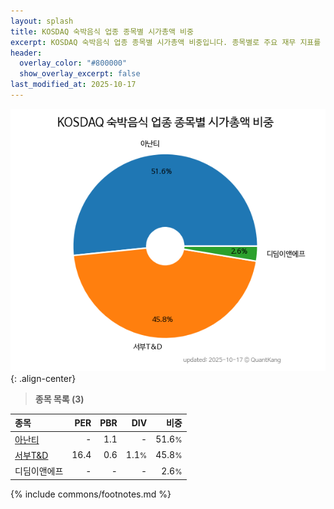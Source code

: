 ```yaml
---
layout: splash
title: KOSDAQ 숙박음식 업종 종목별 시가총액 비중
excerpt: KOSDAQ 숙박음식 업종 종목별 시가총액 비중입니다. 종목별로 주요 재무 지표를 함께 표시합니다.
header:
  overlay_color: "#800000"
  show_overlay_excerpt: false
last_modified_at: 2025-10-17
---
```



![KOSDAQ 숙박음식 업종 종목별 시가총액 비중](/stats/sector/images/kosdaq_업종_숙박음식_종목.png){: .align-center}


> **종목 목록 (3)**<a id="list"></a>

| **종목** | **PER** | **PBR** | **DIV** | **비중** |
| :------- | ------: | ------: | ------: | -------: |
| [아난티](/025980/) | - | 1.1 | - | 51.6<small>%</small> |
| [서부T&D](/006730/) | 16.4 | 0.6 | 1.1<small>%</small> | 45.8<small>%</small> |
| 디딤이앤에프 | - | - | - | 2.6<small>%</small> |

{% include commons/footnotes.md %}